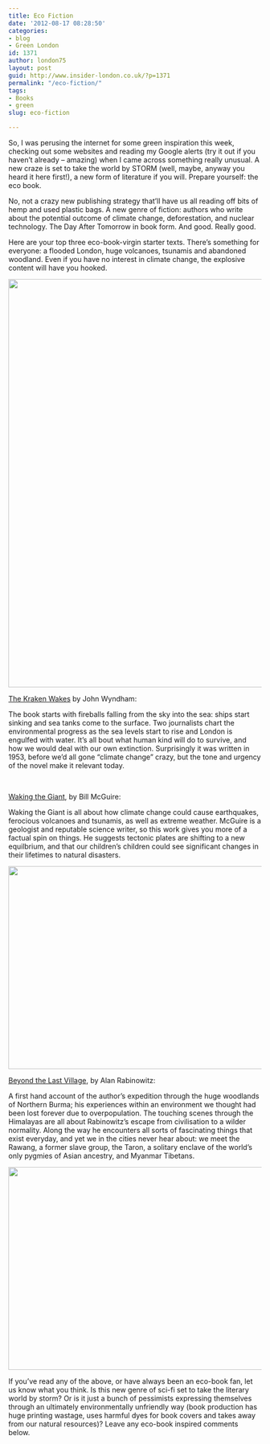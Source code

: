 ```yaml
---
title: Eco Fiction
date: '2012-08-17 08:28:50'
categories:
- blog
- Green London
id: 1371
author: london75
layout: post
guid: http://www.insider-london.co.uk/?p=1371
permalink: "/eco-fiction/"
tags:
- Books
- green
slug: eco-fiction

---
```

So, I was perusing the internet for some green inspiration this week, checking out some websites and reading my Google alerts (try it out if you haven&#8217;t already &#8211; amazing) when I came across something really unusual. A new craze is set to take the world by STORM (well, maybe, anyway you heard it here first!), a new form of literature if you will. Prepare yourself: the eco book.

<div>
  <p>
    No, not a crazy new publishing strategy that&#8217;ll have us all reading off bits of hemp and used plastic bags. A new genre of fiction: authors who write about the potential outcome of climate change, deforestation, and nuclear technology. The Day After Tomorrow in book form. And good. Really good.
  </p>
  
  <p>
    Here are your top three eco-book-virgin starter texts. There&#8217;s something for everyone: a flooded London, huge volcanoes, tsunamis and abandoned woodland. Even if you have no interest in climate change, the explosive content will have you hooked.
  </p>
  
  <p style="text-align: center">
    <a href="http://www.insider-london.co.uk/wp-content/uploads/2012/08/the-kraken-wakes.jpg"><img class="aligncenter  wp-image-1373" src="http://www.insider-london.co.uk/wp-content/uploads/2012/08/the-kraken-wakes.jpg" alt="" width="569" height="813" /></a>
  </p>
  
  <p>
    <a href="http://www.amazon.co.uk/The-Kraken-Wakes-John-Wyndham/dp/0140010750" target="_blank">The Kraken Wakes</a> by John Wyndham:
  </p>
  
  <p>
    The book starts with fireballs falling from the sky into the sea: ships start sinking and sea tanks come to the surface. Two journalists chart the environmental progress as the sea levels start to rise and London is engulfed with water. It&#8217;s all bout what human kind will do to survive, and how we would deal with our own extinction. Surprisingly it was written in 1953, before we&#8217;d all gone &#8220;climate change&#8221; crazy, but the tone and urgency of the novel make it relevant today.
  </p>
  
  <p>
    &nbsp;
  </p>
  
  <p>
    <a href="http://www.amazon.co.uk/Waking-Giant-changing-earthquakes-volcanoes/dp/0199592268/ref=sr_1_1?s=books&ie=UTF8&qid=1337521024&sr=1-1" target="_blank">Waking the Giant</a>, by Bill McGuire:
  </p>
  
  <p>
    Waking the Giant is all about how climate change could cause earthquakes, ferocious volcanoes and tsunamis, as well as extreme weather. McGuire is a geologist and reputable science writer, so this work gives you more of a factual spin on things. He suggests tectonic plates are shifting to a new equilbrium, and that our children&#8217;s children could see significant changes in their lifetimes to natural disasters.
  </p>
  
  <p style="text-align: center">
    <a href="http://www.insider-london.co.uk/wp-content/uploads/2012/08/volcano-beautiful-eruption.jpg"><img class="aligncenter  wp-image-1374" src="http://www.insider-london.co.uk/wp-content/uploads/2012/08/volcano-beautiful-eruption.jpg" alt="" width="569" height="404" /></a>
  </p>
  
  <p>
    <a href="http://www.amazon.co.uk/Beyond-Last-Village-Discovery-Wilderness/dp/1559637994" target="_blank">Beyond the Last Village</a>, by Alan Rabinowitz:
  </p>
  
  <p>
    A first hand account of the author&#8217;s expedition through the huge woodlands of Northern Burma; his experiences within an environment we thought had been lost forever due to overpopulation. The touching scenes through the Himalayas are all about Rabinowitz&#8217;s escape from civilisation to a wilder normality. Along the way he encounters all sorts of fascinating things that exist everyday, and yet we in the cities never hear about: we meet the Rawang, a former slave group, the Taron, a solitary enclave of the world&#8217;s only pygmies of Asian ancestry, and Myanmar Tibetans.
  </p>
  
  <p style="text-align: center">
    <a href="http://www.insider-london.co.uk/wp-content/uploads/2012/08/sky-meets-mountain-himalayas.jpg"><img class="aligncenter  wp-image-1375" src="http://www.insider-london.co.uk/wp-content/uploads/2012/08/sky-meets-mountain-himalayas.jpg" alt="" width="569" height="404" /></a>
  </p>
  
  <p>
    If you&#8217;ve read any of the above, or have always been an eco-book fan, let us know what you think. Is this new genre of sci-fi set to take the literary world by storm? Or is it just a bunch of pessimists expressing themselves through an ultimately environmentally unfriendly way (book production has huge printing wastage, uses harmful dyes for book covers and takes away from our natural resources)? Leave any eco-book inspired comments below.
  </p>
</div>